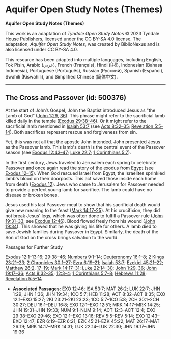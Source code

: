 # Aquifer Open Study Notes (Themes)

**Aquifer Open Study Notes (Themes)**

This work is an adaptation of *Tyndale Open Study Notes* © 2023 Tyndale House Publishers, licensed under the CC BY\-SA 4\.0 license. The adaptation, *Aquifer Open Study Notes*, was created by BiblioNexus and is also licensed under CC BY\-SA 4\.0\.

This resource has been adapted into multiple languages, including English, Tok Pisin, Arabic (عربي), French (Français), Hindi (हिंदी), Indonesian (Bahasa Indonesia), Portuguese (Português), Russian (Русский), Spanish (Español), Swahili (Kiswahili), and Simplified Chinese (简体中文).



--------------------------------

## The Cross and Passover (id: 500376)

At the start of John’s Gospel, John the Baptist introduced Jesus as "the Lamb of God” ([John 1:29](https://ref.ly/John1:29), [36](https://ref.ly/John1:36)). This phrase might refer to the sacrificial lamb killed daily in the temple ([Exodus 29:38–46](https://ref.ly/Exod29:38-Exod29:46)). Or it might refer to the sacrificial lamb mentioned in [Isaiah 53:7](https://ref.ly/Isa53:7) (see [Acts 8:32–35](https://ref.ly/Acts8:32-Acts8:35); [Revelation 5:5–14](https://ref.ly/Rev5:5-Rev5:14)). Both sacrifices represent rescue and forgiveness from sin.

Yet, this was not all that the apostle John intended. John presented Jesus as the Passover lamb. This lamb's death is the central event of the Passover season (see [Exodus 12:43–47](https://ref.ly/Exod12:43-Exod12:47); [Luke 22:7](https://ref.ly/Luke22:7); [1 Corinthians 5:7](https://ref.ly/1Cor5:7)). 

In the first century, Jews traveled to Jerusalem each spring to celebrate Passover and once again read the story of the exodus from Egypt (see [Exodus 12–15](https://ref.ly/Exod12:1-Exod15:27)). When God rescued Israel from Egypt, the Israelites sprinkled lamb's blood on their doorposts. This act saved those inside each home from death ([Exodus 12](https://ref.ly/Exod12:1-Exod12:51)). Jews who came to Jerusalem for Passover needed to provide a perfect young lamb for sacrifice. The lamb could have no disease or broken bones.

Jesus used his last Passover meal to show that his sacrificial death would give new meaning to the feast ([Mark 14:17–25](https://ref.ly/Mark14:17-Mark14:25)). At his crucifixion, they did not break Jesus' legs, which was often done to fulfill a Passover rule ([John 19:31–33](https://ref.ly/John19:31-John19:33); see [Exodus 12:46](https://ref.ly/Exod12:46)). Blood flowed freely from his wound ([John 19:34](https://ref.ly/John19:34)). This showed that he was giving his life for others. A lamb died to save Jewish families during Passover in Egypt. Similarly, the death of the Son of God on the cross brings salvation to the world.

Passages for Further Study

[Exodus 12:1–13:16](https://ref.ly/Exod12:1-Exod13:16); [29:38–46](https://ref.ly/Exod29:38-Exod29:46); [Numbers 9:1–14](https://ref.ly/Num9:1-Num9:14); [Deuteronomy 16:1–8](https://ref.ly/Deut16:1-Deut16:8); [2 Kings 23:21–23](https://ref.ly/2Kgs23:21-2Kgs23:23); [2 Chronicles 30:1–27](https://ref.ly/2Chr30:1-2Chr30:27); [Ezra 6:19–21](https://ref.ly/Ezra6:19-Ezra6:21); [Isaiah 53:7](https://ref.ly/Isa53:7); [Ezekiel 45:21–22](https://ref.ly/Ezek45:21-Ezek45:22); [Matthew 26:2](https://ref.ly/Matt26:2), [17–19](https://ref.ly/Matt26:17-Matt26:19); [Mark 14:17–31](https://ref.ly/Mark14:17-Mark14:31); [Luke 22:14–30](https://ref.ly/Luke22:14-Luke22:30); [John 1:29](https://ref.ly/John1:29), [36](https://ref.ly/John1:36); [John 19:17–36](https://ref.ly/John19:17-John19:36); [Acts 8:32–35](https://ref.ly/Acts8:32-Acts8:35); [12:3–4](https://ref.ly/Acts12:3-Acts12:4); [1 Corinthians 5:7–8](https://ref.ly/1Cor5:7-1Cor5:8); [Hebrews 11:28](https://ref.ly/Heb11:28); [Revelation 5:5–14](https://ref.ly/Rev5:5-Rev5:14)

* **Associated Passages:** EXO 12:46; ISA 53:7; MAT 26:2; LUK 22:7; JHN 1:29; JHN 1:36; JHN 19:34; 1CO 5:7; HEB 11:28; ACT 8:32–ACT 8:35; EXO 12:1–EXO 15:27; 2KI 23:21–2KI 23:23; 1CO 5:7–1CO 5:8; 2CH 30:1–2CH 30:27; DEU 16:1–DEU 16:8; EXO 12:1–EXO 12:51; MRK 14:17–MRK 14:25; JHN 19:31–JHN 19:33; NUM 9:1–NUM 9:14; ACT 12:3–ACT 12:4; EXO 29:38–EXO 29:46; EXO 12:1–EXO 13:16; REV 5:5–REV 5:14; EXO 12:43–EXO 12:47; EZR 6:19–EZR 6:21; EZK 45:21–EZK 45:22; MAT 26:17–MAT 26:19; MRK 14:17–MRK 14:31; LUK 22:14–LUK 22:30; JHN 19:17–JHN 19:36

